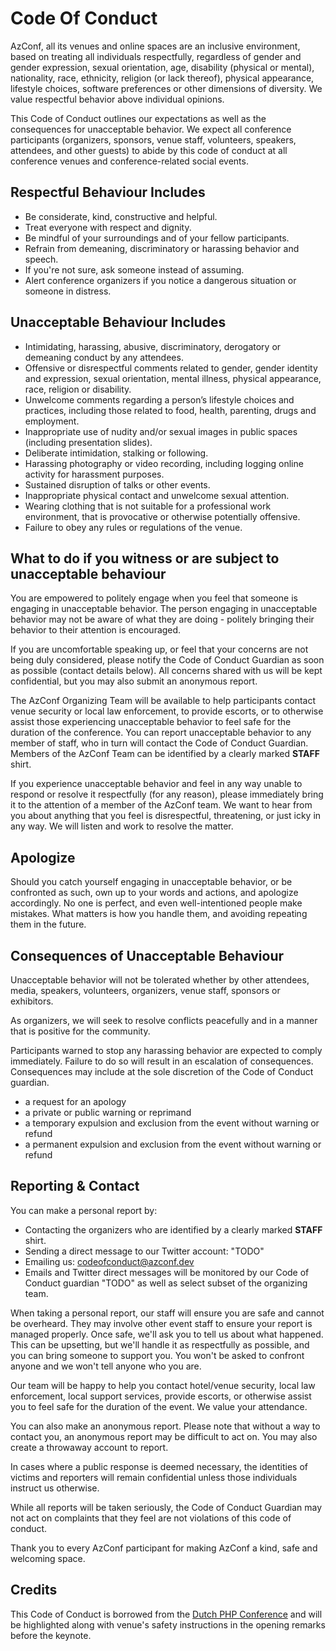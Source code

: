 # Code Of Conduct

AzConf, all its venues and online spaces are an inclusive environment, based on treating all individuals respectfully, regardless of gender and gender expression, sexual orientation, age, disability (physical or mental), nationality, race, ethnicity, religion (or lack thereof), physical appearance, lifestyle choices, software preferences or other dimensions of diversity. We value respectful behavior above individual opinions.

This Code of Conduct outlines our expectations as well as the consequences for unacceptable behavior. We expect all conference participants (organizers, sponsors, venue staff, volunteers, speakers, attendees, and other guests) to abide by this code of conduct at all conference venues and conference-related social events.

## Respectful Behaviour Includes

- Be considerate, kind, constructive and helpful.
- Treat everyone with respect and dignity.
- Be mindful of your surroundings and of your fellow participants.
- Refrain from demeaning, discriminatory or harassing behavior and speech.
- If you're not sure, ask someone instead of assuming.
- Alert conference organizers if you notice a dangerous situation or someone in distress.

## Unacceptable Behaviour Includes

- Intimidating, harassing, abusive, discriminatory, derogatory or demeaning conduct by any attendees.
- Offensive or disrespectful comments related to gender, gender identity and expression, sexual orientation, mental illness, physical appearance, race, religion or disability.
- Unwelcome comments regarding a person’s lifestyle choices and practices, including those related to food, health, parenting, drugs and employment.
- Inappropriate use of nudity and/or sexual images in public spaces (including presentation slides).
- Deliberate intimidation, stalking or following.
- Harassing photography or video recording, including logging online activity for harassment purposes.
- Sustained disruption of talks or other events.
- Inappropriate physical contact and unwelcome sexual attention.
- Wearing clothing that is not suitable for a professional work environment, that is provocative or otherwise potentially offensive.
- Failure to obey any rules or regulations of the venue.

## What to do if you witness or are subject to unacceptable behaviour

You are empowered to politely engage when you feel that someone is engaging in unacceptable behavior. The person engaging in unacceptable behavior may not be aware of what they are doing - politely bringing their behavior to their attention is encouraged.

If you are uncomfortable speaking up, or feel that your concerns are not being duly considered, please notify the Code of Conduct Guardian as soon as possible (contact details below). All concerns shared with us will be kept confidential, but you may also submit an anonymous report.

The AzConf Organizing Team will be available to help participants contact venue security or local law enforcement, to provide escorts, or to otherwise assist those experiencing unacceptable behavior to feel safe for the duration of the conference. You can report unacceptable behavior to any member of staff, who in turn will contact the Code of Conduct Guardian. Members of the AzConf Team can be identified by a clearly marked **STAFF** shirt.

If you experience unacceptable behavior and feel in any way unable to respond or resolve it respectfully (for any reason), please immediately bring it to the attention of a member of the AzConf team. We want to hear from you about anything that you feel is disrespectful, threatening, or just icky in any way. We will listen and work to resolve the matter.

## Apologize

Should you catch yourself engaging in unacceptable behavior, or be confronted as such, own up to your words and actions, and apologize accordingly. No one is perfect, and even well-intentioned people make mistakes. What matters is how you handle them, and avoiding repeating them in the future.

## Consequences of Unacceptable Behaviour

Unacceptable behavior will not be tolerated whether by other attendees, media, speakers, volunteers, organizers, venue staff, sponsors or exhibitors.

As organizers, we will seek to resolve conflicts peacefully and in a manner that is positive for the community.

Participants warned to stop any harassing behavior are expected to comply immediately. Failure to do so will result in an escalation of consequences. Consequences may include at the sole discretion of the Code of Conduct guardian.

- a request for an apology
- a private or public warning or reprimand
- a temporary expulsion and exclusion from the event without warning or refund
- a permanent expulsion and exclusion from the event without warning or refund

## Reporting & Contact

You can make a personal report by:

- Contacting the organizers who are identified by a clearly marked **STAFF** shirt.
- Sending a direct message to our Twitter account: "TODO"
- Emailing us: [codeofconduct@azconf.dev](mailto:codeofconduct@azconf.dev)
- Emails and Twitter direct messages will be monitored by our Code of Conduct guardian "TODO" as well as select subset of the organizing team.

When taking a personal report, our staff will ensure you are safe and cannot be overheard. They may involve other event staff to ensure your report is managed properly. Once safe, we'll ask you to tell us about what happened. This can be upsetting, but we'll handle it as respectfully as possible, and you can bring someone to support you. You won't be asked to confront anyone and we won't tell anyone who you are.

Our team will be happy to help you contact hotel/venue security, local law enforcement, local support services, provide escorts, or otherwise assist you to feel safe for the duration of the event. We value your attendance.

You can also make an anonymous report. Please note that without a way to contact you, an anonymous report may be difficult to act on. You may also create a throwaway account to report.

In cases where a public response is deemed necessary, the identities of victims and reporters will remain confidential unless those individuals instruct us otherwise.

While all reports will be taken seriously, the Code of Conduct Guardian may not act on complaints that they feel are not violations of this code of conduct.

Thank you to every AzConf participant for making AzConf a kind, safe and welcoming space.

## Credits

This Code of Conduct is borrowed from the [Dutch PHP Conference](https://www.phpconference.nl/conference-code-conduct) and will be highlighted along with venue's safety instructions in the opening remarks before the keynote.
